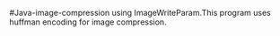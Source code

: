 #Java-image-compression using ImageWriteParam.This program uses huffman encoding for image compression.

